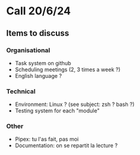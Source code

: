 # Call 20/6/24
## Items to discuss
### Organisational
- Task system on github
- Scheduling meetings (2, 3 times a week ?)
- English language ?

### Technical
- Environment: Linux ? (see subject: zsh ? bash ?)
- Testing system for each "module"

### Other
- Pipex: tu l'as fait, pas moi
- Documentation: on se repartit la lecture ?